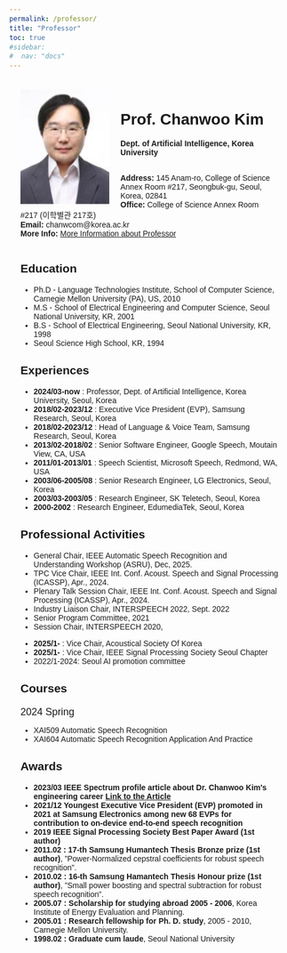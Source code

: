 ```yaml
---
permalink: /professor/
title: "Professor"
toc: true
#sidebar:
#  nav: "docs"
---
```


<!-- style default font-size 18 -->
<html lang="en">
<head>
<meta charset="UTF-8">
<meta name="viewport" content="width=device-width, initial-scale=1.0">
<title>Prof. Chan-Woo Kim</title>
<style>
  body { font-family: Arial, sans-serif;}
  .professor-card {margin: auto; padding: 20px;}
  img { width: 160px; height: auto; float: left; margin-right: 20px; }
  .info { margin-top: 1; }
  .semester { font-size: 18px; margin-top: 20px; }
</style>
</head>
<body>
<div class="professor-card">
  <img src="../assets/images/professor.PNG" alt="Prof. Chan-Woo Kim">
  <div class="info">
    <h1>Prof. Chanwoo Kim</h1>
    <!-- <p><strong>Professor</strong><br> -->
    <strong>Dept. of Artificial Intelligence, Korea University</strong><br><br>
    <p><strong>Address:</strong> 145 Anam-ro, College of Science Annex Room #217, Seongbuk-gu, Seoul, Korea, 02841<br>
    <strong>Office:</strong> College of Science Annex Room #217 (이학별관 217호)  <br>
    <strong>Email:</strong> chanwcom@korea.ac.kr<br>
    <strong>More Info: </strong><a href="https://chanwcom.github.io/">More Information about Professor</a></p>
  </div>
  <div style="clear: both;"></div>
  <h2>Education</h2>
  <ul>
    <li>Ph.D - Language Technologies Institute, School of Computer Science, Carnegie Mellon University (PA), US, 2010</li>
    <li>M.S - School of Electrical Engineering and Computer Science, Seoul National University, KR, 2001</li>
    <li>B.S - School of Electrical Engineering, Seoul National University, KR, 1998</li>
    <li>Seoul Science High School, KR, 1994</li>
  </ul>
  <h2>Experiences</h2>
  <ul>
    <li><strong>2024/03-now</strong> : Professor, Dept. of Artificial Intelligence, Korea University, Seoul, Korea</li>
    <li><strong>2018/02-2023/12</strong> : Executive Vice President (EVP), Samsung Research, Seoul, Korea</li>
    <li><strong>2018/02-2023/12</strong> : Head of Language &amp; Voice Team, Samsung Research, Seoul, Korea</li>
    <li><strong>2013/02-2018/02</strong> : Senior Software Engineer, Google Speech, Moutain View, CA, USA</li>
    <li><strong>2011/01-2013/01</strong> : Speech Scientist, Microsoft Speech, Redmond, WA, USA</li>
    <li><strong>2003/06-2005/08</strong> : Senior Research Engineer, LG Electronics, Seoul, Korea</li>
    <li><strong>2003/03-2003/05</strong> : Research Engineer, SK Teletech, Seoul, Korea</li>
    <li><strong>2000-2002</strong> : Research Engineer, EdumediaTek, Seoul, Korea </li>
  </ul>
  <h2>Professional Activities</h2>
  <ul>
    <li> General Chair, IEEE Automatic Speech Recognition and Understanding Workshop (ASRU), Dec, 2025. </li>
    <li> TPC Vice Chair, IEEE Int. Conf. Acoust. Speech and Signal Processing (ICASSP), Apr., 2024. </li> 
    <li> Plenary Talk Session Chair, IEEE Int. Conf. Acoust. Speech and Signal Processing (ICASSP), Apr., 2024. </li> 
    <li> Industry Liaison Chair, INTERSPEECH 2022, Sept. 2022 </li>
    <li> Senior Program Committee, 2021 </li>
    <li> Session Chair, INTERSPEECH 2020, </li>
  </ul>
  <ul>
    <li><strong>2025/1-  </strong>: Vice Chair, Acoustical Society Of Korea </li>
    <li><strong>2025/1-  </strong>: Vice Chair, IEEE Signal Processing Society Seoul Chapter </li>
    <li>2022/1-2024</strong>: Seoul AI promotion committee </li>
  </ul>
  <h2>Courses</h2>
  <div class="semester">2024 Spring</div>
  <ul>
    <li>XAI509 Automatic Speech Recognition</li>
    <li>XAI604 Automatic Speech Recognition Application And Practice</li>
  </ul>

  <h2>Awards</h2>
  <ul>
    <li><strong>2023/03  IEEE Spectrum profile article about Dr. Chanwoo Kim's engineering career <a href="https://spectrum.ieee.org/chanwoo-kim-profile">Link to the Article</a> </strong> </li>
    <li><strong>2021/12  Youngest Executive Vice President (EVP) promoted in 2021 at Samsung Electronics among new 68 EVPs for contribution to on-device end-to-end speech recognition </strong></li>
    <li><strong>2019 IEEE Signal Processing Society Best Paper Award (1st author)</strong></li>
    <li><strong>2011.02 : 17-th Samsung Humantech Thesis Bronze prize (1st author)</strong>, ”Power-Normalized
cepstral coefficients for robust speech recognition”.</li>
    <li><strong>2010.02 : 16-th Samsung Hamantech Thesis Honour prize (1st author)</strong>, ”Small power boosting
and spectral subtraction for robust speech recognition”.</li>
    <li><strong>2005.07 : Scholarship for studying abroad 2005 - 2006</strong>, Korea Institute of Energy Evaluation and Planning.</li>
    <li><strong>2005.01 : Research fellowship for Ph. D. study</strong>, 2005 - 2010, Carnegie Mellon University.</li>
    <li><strong>1998.02 : Graduate cum laude</strong>,  Seoul National University</li>
  </ul>
</div>
</body>
</html>
